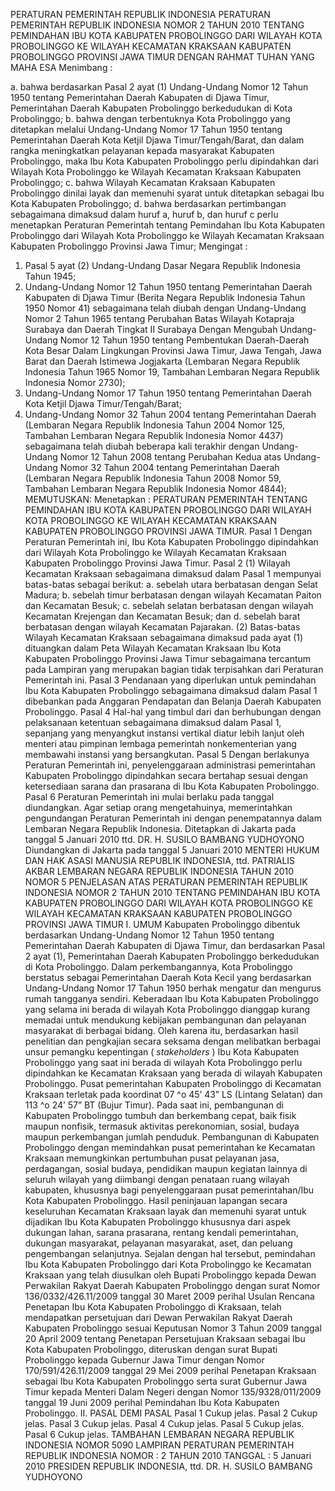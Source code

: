  PERATURAN PEMERINTAH REPUBLIK INDONESIA PERATURAN PEMERINTAH REPUBLIK INDONESIA NOMOR 2 TAHUN 2010 TENTANG PEMINDAHAN IBU KOTA KABUPATEN PROBOLINGGO DARI WILAYAH KOTA PROBOLINGGO KE WILAYAH KECAMATAN KRAKSAAN KABUPATEN PROBOLINGGO PROVINSI JAWA TIMUR
DENGAN RAHMAT TUHAN YANG MAHA ESA
Menimbang :

a. bahwa berdasarkan Pasal 2 ayat (1) Undang-Undang Nomor 12 Tahun 1950 tentang Pemerintahan Daerah Kabupaten di Djawa Timur, Pemerintahan Daerah Kabupaten Probolinggo berkedudukan di Kota Probolinggo;
b. bahwa dengan terbentuknya Kota Probolinggo yang ditetapkan melalui Undang-Undang Nomor 17 Tahun 1950 tentang Pemerintahan Daerah Kota Ketjil Djawa Timur/Tengah/Barat, dan dalam rangka meningkatkan pelayanan kepada masyarakat Kabupaten Probolinggo, maka Ibu Kota Kabupaten Probolinggo perlu dipindahkan dari Wilayah Kota Probolinggo ke Wilayah Kecamatan Kraksaan Kabupaten Probolinggo;
c. bahwa Wilayah Kecamatan Kraksaan Kabupaten Probolinggo dinilai layak dan memenuhi syarat untuk ditetapkan sebagai Ibu Kota Kabupaten Probolinggo;
d. bahwa berdasarkan pertimbangan sebagaimana dimaksud dalam huruf a, huruf b, dan huruf c perlu menetapkan Peraturan Pemerintah tentang Pemindahan Ibu Kota Kabupaten Probolinggo dari Wilayah Kota Probolinggo ke Wilayah Kecamatan Kraksaan Kabupaten Probolinggo Provinsi Jawa Timur;
Mengingat :

1. Pasal 5 ayat (2) Undang-Undang Dasar Negara Republik Indonesia Tahun 1945;
2. Undang-Undang Nomor 12 Tahun 1950 tentang Pemerintahan Daerah Kabupaten di Djawa Timur (Berita Negara Republik Indonesia Tahun 1950 Nomor 41) sebagaimana telah diubah dengan Undang-Undang Nomor 2 Tahun 1965 tentang Perubahan Batas Wilayah Kotapraja Surabaya dan Daerah Tingkat II Surabaya Dengan Mengubah Undang-Undang Nomor 12 Tahun 1950 tentang Pembentukan Daerah-Daerah Kota Besar Dalam Lingkungan Provinsi Jawa Timur, Jawa Tengah, Jawa Barat dan Daerah Istimewa Jogjakarta (Lembaran Negara Republik Indonesia Tahun 1965 Nomor 19, Tambahan Lembaran Negara Republik Indonesia Nomor 2730);
3. Undang-Undang Nomor 17 Tahun 1950 tentang Pemerintahan Daerah Kota Ketjil Djawa Timur/Tengah/Barat;
4. Undang-Undang Nomor 32 Tahun 2004 tentang Pemerintahan Daerah (Lembaran Negara Republik Indonesia Tahun 2004 Nomor 125, Tambahan Lembaran Negara Republik Indonesia Nomor 4437) sebagaimana telah diubah beberapa kali terakhir dengan Undang-Undang Nomor 12 Tahun 2008 tentang Perubahan Kedua atas Undang-Undang Nomor 32 Tahun 2004 tentang Pemerintahan Daerah (Lembaran Negara Republik Indonesia Tahun 2008 Nomor 59, Tambahan Lembaran Negara Republik Indonesia Nomor 4844);
MEMUTUSKAN:
 Menetapkan : PERATURAN PEMERINTAH TENTANG PEMINDAHAN IBU KOTA KABUPATEN PROBOLINGGO DARI WILAYAH KOTA PROBOLINGGO KE WILAYAH KECAMATAN KRAKSAAN KABUPATEN PROBOLINGGO PROVINSI JAWA TIMUR.
Pasal 1
Dengan Peraturan Pemerintah ini, Ibu Kota Kabupaten Probolinggo dipindahkan dari Wilayah Kota Probolinggo ke Wilayah Kecamatan Kraksaan Kabupaten Probolinggo Provinsi Jawa Timur.
Pasal 2
(1) Wilayah Kecamatan Kraksaan sebagaimana dimaksud dalam Pasal 1 mempunyai batas-batas sebagai berikut:
a. sebelah utara berbatasan dengan Selat Madura;
b. sebelah timur berbatasan dengan wilayah Kecamatan Paiton dan Kecamatan Besuk;
c. sebelah selatan berbatasan dengan wilayah Kecamatan Krejengan dan Kecamatan Besuk; dan
d. sebelah barat berbatasan dengan wilayah Kecamatan Pajarakan.
(2) Batas-batas Wilayah Kecamatan Kraksaan sebagaimana dimaksud pada ayat (1) dituangkan dalam Peta Wilayah Kecamatan Kraksaan Ibu Kota Kabupaten Probolinggo Provinsi Jawa Timur sebagaimana tercantum pada Lampiran yang merupakan bagian tidak terpisahkan dari Peraturan Pemerintah ini.
Pasal 3
Pendanaan yang diperlukan untuk pemindahan Ibu Kota Kabupaten Probolinggo sebagaimana dimaksud dalam Pasal 1 dibebankan pada Anggaran Pendapatan dan Belanja Daerah Kabupaten Probolinggo.
Pasal 4
Hal-hal yang timbul dari dan berhubungan dengan pelaksanaan ketentuan sebagaimana dimaksud dalam Pasal 1, sepanjang yang menyangkut instansi vertikal diatur lebih lanjut oleh menteri atau pimpinan lembaga pemerintah nonkementerian yang membawahi instansi yang bersangkutan.
Pasal 5
Dengan berlakunya Peraturan Pemerintah ini, penyelenggaraan administrasi pemerintahan Kabupaten Probolinggo dipindahkan secara bertahap sesuai dengan ketersediaan sarana dan prasarana di Ibu Kota Kabupaten Probolinggo.
Pasal 6
Peraturan Pemerintah ini mulai berlaku pada tanggal diundangkan.
Agar setiap orang mengetahuinya, memerintahkan pengundangan Peraturan Pemerintah ini dengan penempatannya dalam Lembaran Negara Republik Indonesia. Ditetapkan di Jakarta pada tanggal 5 Januari 2010 ttd. DR. H. SUSILO BAMBANG YUDHOYONO Diundangkan di Jakarta pada tanggal 5 Januari 2010 MENTERI HUKUM DAN HAK ASASI MANUSIA REPUBLIK INDONESIA, ttd. PATRIALIS AKBAR LEMBARAN NEGARA REPUBLIK INDONESIA TAHUN 2010 NOMOR 5 PENJELASAN ATAS PERATURAN PEMERINTAH REPUBLIK INDONESIA NOMOR 2 TAHUN 2010 TENTANG PEMINDAHAN IBU KOTA KABUPATEN PROBOLINGGO DARI WILAYAH KOTA PROBOLINGGO KE WILAYAH KECAMATAN KRAKSAAN KABUPATEN PROBOLINGGO PROVINSI JAWA TIMUR I. UMUM Kabupaten Probolinggo dibentuk berdasarkan Undang-Undang Nomor 12 Tahun 1950 tentang Pemerintahan Daerah Kabupaten di Djawa Timur, dan berdasarkan Pasal 2 ayat (1), Pemerintahan Daerah Kabupaten Probolinggo berkedudukan di Kota Probolinggo. Dalam perkembangannya, Kota Probolinggo berstatus sebagai Pemerintahan Daerah Kota Kecil yang berdasarkan Undang-Undang Nomor 17 Tahun 1950 berhak mengatur dan mengurus rumah tangganya sendiri. Keberadaan Ibu Kota Kabupaten Probolinggo yang selama ini berada di wilayah Kota Probolinggo dianggap kurang memadai untuk mendukung kebijakan pembangunan dan pelayanan masyarakat di berbagai bidang. Oleh karena itu, berdasarkan hasil penelitian dan pengkajian secara seksama dengan melibatkan berbagai unsur pemangku kepentingan ( _stakeholders_ ) Ibu Kota Kabupaten Probolinggo yang saat ini berada di wilayah Kota Probolinggo perlu dipindahkan ke Kecamatan Kraksaan yang berada di wilayah Kabupaten Probolinggo. Pusat pemerintahan Kabupaten Probolinggo di Kecamatan Kraksaan terletak pada koordinat 07 ^o 45’ 43” LS (Lintang Selatan) dan 113 ^o 24’ 57” BT (Bujur Timur). Pada saat ini, pembangunan di Kabupaten Probolinggo tumbuh dan berkembang cepat, baik fisik maupun nonfisik, termasuk aktivitas perekonomian, sosial, budaya maupun perkembangan jumlah penduduk. Pembangunan di Kabupaten Probolinggo dengan memindahkan pusat pemerintahan ke Kecamatan Kraksaan memungkinkan pertumbuhan pusat pelayanan jasa, perdagangan, sosial budaya, pendidikan maupun kegiatan lainnya di seluruh wilayah yang diimbangi dengan penataan ruang wilayah kabupaten, khususnya bagi penyelenggaraan pusat pemerintahan/Ibu Kota Kabupaten Probolinggo. Hasil peninjauan lapangan secara keseluruhan Kecamatan Kraksaan layak dan memenuhi syarat untuk dijadikan Ibu Kota Kabupaten Probolinggo khususnya dari aspek dukungan lahan, sarana prasarana, rentang kendali pemerintahan, dukungan masyarakat, pelayanan masyarakat, aset, dan peluang pengembangan selanjutnya. Sejalan dengan hal tersebut, pemindahan Ibu Kota Kabupaten Probolinggo dari Kota Probolinggo ke Kecamatan Kraksaan yang telah diusulkan oleh Bupati Probolinggo kepada Dewan Perwakilan Rakyat Daerah Kabupaten Probolinggo dengan surat Nomor 136/0332/426.11/2009 tanggal 30 Maret 2009 perihal Usulan Rencana Penetapan Ibu Kota Kabupaten Probolinggo di Kraksaan, telah mendapatkan persetujuan dari Dewan Perwakilan Rakyat Daerah Kabupaten Probolinggo sesuai Keputusan Nomor 3 Tahun 2009 tanggal 20 April 2009 tentang Penetapan Persetujuan Kraksaan sebagai Ibu Kota Kabupaten Probolinggo, diteruskan dengan surat Bupati Probolinggo kepada Gubernur Jawa Timur dengan Nomor 170/591/426.11/2009 tanggal 29 Mei 2009 perihal Penetapan Kraksaan sebagai Ibu Kota Kabupaten Probolinggo serta surat Gubernur Jawa Timur kepada Menteri Dalam Negeri dengan Nomor 135/9328/011/2009 tanggal 19 Juni 2009 perihal Pemindahan Ibu Kota Kabupaten Probolinggo. II. PASAL DEMI PASAL
Pasal 1
Cukup jelas.
Pasal 2
Cukup jelas.
Pasal 3
Cukup jelas.
Pasal 4
Cukup jelas.
Pasal 5
Cukup jelas.
Pasal 6
Cukup jelas. TAMBAHAN LEMBARAN NEGARA REPUBLIK INDONESIA NOMOR 5090 LAMPIRAN PERATURAN PEMERINTAH REPUBLIK INDONESIA NOMOR : 2 TAHUN 2010 TANGGAL : 5 Januari 2010 PRESIDEN REPUBLIK INDONESIA, ttd. DR. H. SUSILO BAMBANG YUDHOYONO